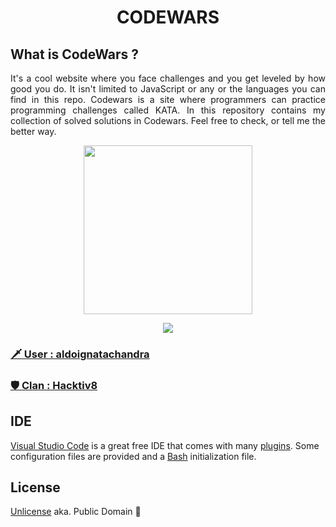 <h1 align="center">CODEWARS</h1>

## What is CodeWars ?

<p align="justify">
It's a cool website where you face challenges and you get leveled by how good
you do. It isn't limited to JavaScript or any or the languages you can find in
this repo. Codewars is a site where programmers can practice programming challenges called KATA. In this repository contains my collection of solved solutions in Codewars. Feel free to check, or tell me the better way.
</p>

<p align="center">
    <img height="270" src="https://miro.medium.com/max/1050/1*a9L7ZZhi8hIAJmWXmSaPXw.png">
</p>

<p align="center">
    <img src="https://www.codewars.com/users/aldoignatachandra/badges/large">
</p>

### [ 🗡 User : aldoignatachandra ](https://www.codewars.com/users/aldoignatachandra)

### [ 🛡 Clan : Hacktiv8 ](https://www.codewars.com/users/aldoignatachandra)

## IDE

[Visual Studio Code](https://code.visualstudio.com) is a great free IDE that comes with many [plugins](https://marketplace.visualstudio.com/vscode). Some configuration files are provided and a [Bash](https://www.gnu.org/software/bash/) initialization file.

## License

[Unlicense](http://unlicense.org) aka. Public Domain &#x1F918;
